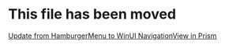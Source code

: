 # This file has been moved

[Update from HamburgerMenu to WinUI NavigationView in Prism](https://github.com/microsoft/WindowsTemplateStudio/blob/release/docs/UWP/projecttypes/updatetonavigationview/prism-cs.md)